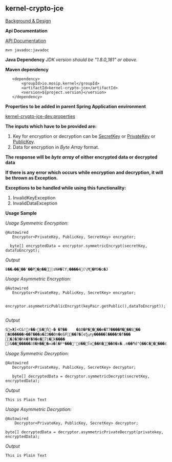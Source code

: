 ## kernel-crypto-jce
[Background & Design](../../docs/design/kernel/kernel-crypto.md)

**Api Documentation**

[API Documentation <TBA>](TBA)

```
mvn javadoc:javadoc
```

**Java Dependency**
*JDK version should be "1.8.0_181" or above.*

**Maven dependency**
  
 ```
    <dependency>
		<groupId>io.mosip.kernel</groupId>
		<artifactId>kernel-crypto-jce</artifactId>
		<version>${project.version}</version>
	</dependency>
 ```


**Properties to be added in parent Spring Application environment** 

[kernel-crypto-jce-dev.properties](../../config/kernel-crypto-jce-dev.properties)

**The inputs which have to be provided are:**
1. Key for encryption or decryption can be [SecretKey](https://docs.oracle.com/javase/8/docs/api/javax/crypto/SecretKey.html) or [PrivateKey](https://docs.oracle.com/javase/8/docs/api/java/security/PrivateKey.html) or [PublicKey](https://docs.oracle.com/javase/8/docs/api/java/security/PublicKey.html). 
2. Data for encryption in *Byte Array* format.


**The response will be *byte array* of either encrypted data or decrypted data** 

**If there is any error which occurs while encryption and decryption, it will be thrown as Exception.** 

**Exceptions to be handled while using this functionality:**
1. InvalidKeyException
2. InvalidDataException

**Usage Sample**



  
*Usage Symmetric Encryption:*
 
 ```
@Autowired
	Encryptor<PrivateKey, PublicKey, SecretKey> encryptor;
	
   byte[] encryptedData = encryptor.symmetricEncrypt(secretKey, dataToEncrypt);
```
 
 *Output*
 
 ```
8��ޡ����'��P�ր��|sN#�lY;����4(\M�M9�c�J
 ```
 
 *Usage Asymmetric Encryption:*
 
 ```
 @Autowired
	Encryptor<PrivateKey, PublicKey, SecretKey> encryptor;
	
	encryptor.asymmetricPublicEncrypt(keyPair.getPublic(),dataToEncrypt));
	
 ```
 
  *Output*
 
 ```
S݄=Җ[<C&!r��˅Б�ɦ-�	�T��	�$0�P����e�T7����M���S��
�Ɯ�����>��T���a�Z3��0n�ɐ&F��7�[eܕ̺5#͉y�����l����t�f���𲞊�J�3�hk�Y�9�e�7i�k����
)&�������Ϩ8�H���=a�l�Fʷ���'d��؆x��K���0�x�ۦ.m��Պd"Q��C�����c��hvϟi�S��q�Q��
 ```

 *Usage Symmetric Decryption:*
 
 ```
 @Autowired 
	Decryptor<PrivateKey, PublicKey, SecretKey> decryptor;
	
	byte[] decryptedData = decryptor.symmetricDecrypt(secretKey, encryptedData);
```


*Output*

```
This is Plain Text
```

*Usage Asymmetric Decryption:*

```
@Autowired 
	Decryptor<PrivateKey, PublicKey, SecretKey> decryptor;
	
byte[] decryptedData = decryptor.asymmetricPrivateDecrypt(privatekey, encryptedData);
```

*Output*

```
This is Plain Text
```
